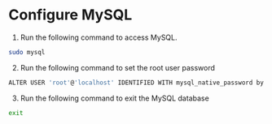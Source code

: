 # Configure MySQL

1. Run the following command to access MySQL.

```bash
sudo mysql
```

2. Run the following command to set the root user password

```bash
ALTER USER 'root'@'localhost' IDENTIFIED WITH mysql_native_password by 'Mysql@1234';
```

3. Run the following command to exit the MySQL database

```bash
exit
```
